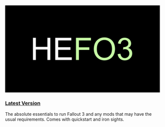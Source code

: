![HyperEssentials Branding](https://raw.githubusercontent.com/Biblioklept/hyperessentials/main/img/hefo3.png)

### [Latest Version](https://github.com/Biblioklept/hyperessentials/releases/tag/HEFO3.1.0.0)

The absolute essentials to run Fallout 3 and any mods that may have the usual requirements. Comes with quickstart and iron sights.
